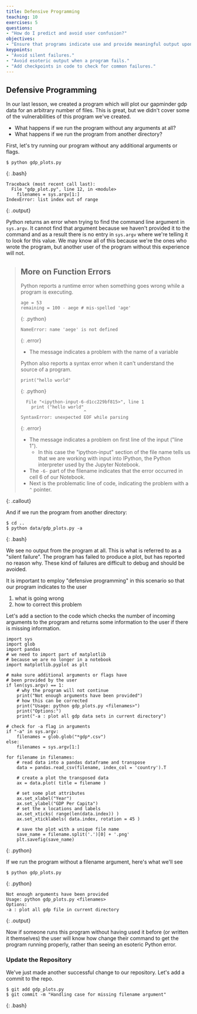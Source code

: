 ```yaml
---
title: Defensive Programming
teaching: 10
exercises: 5
questions:
- "How do I predict and avoid user confusion?"
objectives:
- "Ensure that programs indicate use and provide meaningful output upon failure."
keypoints:
- "Avoid silent failures."
- "Avoid esoteric output when a program fails."
- "Add checkpoints in code to check for common failures."
---
```


## Defensive Programming

In our last lesson, we created a program which will plot our gapminder gdp data
for an arbitrary number of files. This is great, but we didn't cover some of
the vulnerabilities of this program we've created.

  - What happens if we run the program without any arguments at all?
  - What happens if we run the program from another directory?

First, let's try running our program without any additional arguments or flags.

~~~
$ python gdp_plots.py
~~~
{: .bash}

~~~
Traceback (most recent call last):
  File "gdp_plot.py", line 12, in <module>
    filenames = sys.argv[1:]
IndexError: list index out of range
~~~
{: .output}

Python returns an error when trying to find the command line argument in
`sys.argv`. It cannot find that argument because we haven't provided it to the
command and as a result there is no entry in `sys.argv` where we're telling it to look for
this value. We may know all of this because we're the ones who wrote the
program, but another user of the program without this experience will not.

> ## More on Function Errors
>
> Python reports a runtime error when something goes wrong while a program is executing.
>
> ~~~
> age = 53
> remaining = 100 - aege # mis-spelled 'age'
> ~~~
> {: .python}
>
> ~~~
> NameError: name 'aege' is not defined
> ~~~
> {: .error}
>
>  * The message indicates a problem with the name of a variable
>
> Python also reports a syntax error when it can't understand the source of a program.
>
> ~~~
> print("hello world"
> ~~~
> {: .python}
>
> ~~~
>   File "<ipython-input-6-d1cc229bf815>", line 1
>     print ("hello world"
>                         ^
> SyntaxError: unexpected EOF while parsing
> ~~~
> {: .error}
>
> *   The message indicates a problem on first line of the input ("line 1").
>     *   In this case the "ipython-input" section of the file name tells us that
>         we are working with input into IPython,
>         the Python interpreter used by the Jupyter Notebook.
> *   The `-6-` part of the filename indicates that
>     the error occurred in cell 6 of our Notebook.
> *   Next is the problematic line of code,
>     indicating the problem with a `^` pointer.
>
{: .callout}

And if we run the program from another directory:

~~~
$ cd ..
$ python data/gdp_plots.py -a
~~~
{: .bash}

We see no output from the program at all. This is what is referred to as a "silent
failure". The program has failed to produce a plot, but has reported no reason why.
These kind of failures are difficult to debug and should be avoided.

It is important to employ "defensive programming" in this scenario so that our
program indicates to the user

 1. what is going wrong
 2. how to correct this problem

Let's add a section to the code which checks the number of incoming arguments to
the program and returns some information to the user if there is missing information.

~~~
import sys
import glob
import pandas
# we need to import part of matplotlib
# because we are no longer in a notebook
import matplotlib.pyplot as plt

# make sure additional arguments or flags have
# been provided by the user
if len(sys.argv) == 1:
    # why the program will not continue
    print("Not enough arguments have been provided")
    # how this can be corrected
    print("Usage: python gdp_plots.py <filenames>")
    print("Options:")
    print("-a : plot all gdp data sets in current directory")

# check for -a flag in arguments
if "-a" in sys.argv:
    filenames = glob.glob("*gdp*.csv")
else:
    filenames = sys.argv[1:]

for filename in filenames:
    # read data into a pandas dataframe and transpose
    data = pandas.read_csv(filename, index_col = 'country').T

    # create a plot the transposed data
    ax = data.plot( title = filename )

    # set some plot attributes
    ax.set_xlabel("Year")
    ax.set_ylabel("GDP Per Capita")
    # set the x locations and labels
    ax.set_xticks( range(len(data.index)) )
    ax.set_xticklabels( data.index, rotation = 45 )

    # save the plot with a unique file name
    save_name = filename.split('.')[0] + '.png'
    plt.savefig(save_name)
~~~
{: .python}

If we run the program without a filename argument, here's what we'll see

~~~
$ python gdp_plots.py
~~~
{: .python}

~~~
Not enough arguments have been provided
Usage: python gdp_plots.py <filenames>
Options:
-a : plot all gdp file in current directory
~~~
{: .output}

Now if someone runs this program without having used it before (or written it
themselves) the user will know how change their command to get the program
running properly, rather than seeing an esoteric Python error.

### Update the Repository

We've just made another successful change to our repository. Let's add a commit
to the repo.

~~~
$ git add gdp_plots.py
$ git commit -m "Handling case for missing filename argument"
~~~
{: .bash}
